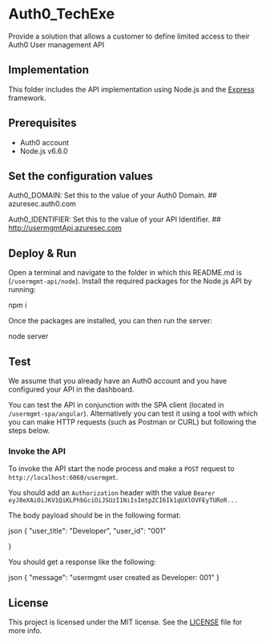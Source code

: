 # Auth0_TechExe

Provide a solution that allows a customer to define limited access to their Auth0 User management API


## Implementation

This folder includes the API implementation using Node.js and the [Express](http://expressjs.com/) framework.

## Prerequisites

- Auth0 account
- Node.js v6.6.0

## Set the configuration values

Auth0_DOMAIN: Set this to the value of your Auth0 Domain.   ## azuresec.auth0.com 

Auth0_IDENTIFIER: Set this to the value of your API Identifier.  ## http://usermgmtApi.azuresec.com

## Deploy & Run

Open a terminal and navigate to the folder in which this README.md is (`/usermgmt-api/node`). Install the required packages for the Node.js API by running:

npm i

Once the packages are installed, you can then run the server:

node server


## Test

We assume that you already have an Auth0 account and you have configured your API in the dashboard.

You can test the API in conjunction with the SPA client (located in `/usermgmt-spa/angular`). Alternatively you can test it using a tool with which you can make HTTP requests (such as Postman or CURL) but following the steps below.


### Invoke the API

To invoke the API start the node process and make a `POST` request to `http://localhost:6060/usermgmt`.

You should add an `Authorization` header with the value `Bearer eyJ0eXAiOiJKV1QiKLPhbGciOiJSUzI1NiIsImtpZCI6Ik1qUXlOVFEyTURoR...`

The body payload should be in the following format:

json
{
	"user_title": "Developer",
	"user_id": "001"
   
}


You should get a response like the following:

json
{
  "message": "usermgmt user created as Developer: 001"
}



## License

This project is licensed under the MIT license. See the [LICENSE](LICENSE.txt) file for more info.


